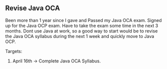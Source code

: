 ## Revise Java OCA

Been more than 1 year since I gave and Passed my Java OCA exam. Signed up for the Java OCP exam. Have to take the exam some time in the next 3 months. Dont use Java at work, so a good way to start would be to revise the Java OCA syllabus during the next 1 week and quickly move to Java OCP.

Targets: 
1. April 16th -> Complete Java OCA Syllabus.
